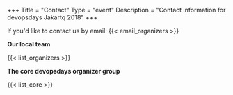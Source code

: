 +++
Title = "Contact"
Type = "event"
Description = "Contact information for devopsdays Jakartq 2018"
+++

If you'd like to contact us by email: {{< email_organizers >}}

**Our local team**

{{< list_organizers >}}

**The core devopsdays organizer group**

{{< list_core >}}

